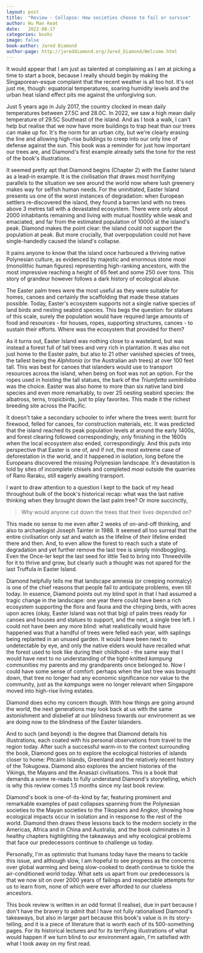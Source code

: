 ```yaml
---
layout: post
title:  "Review - Collapse: How societies choose to fail or survive"
author: Hu Man Keat
date:   2022-08-17
categories: books
image: false
book-author: Jared Diamond
author-page: http://jareddiamond.org/Jared_Diamond/Welcome.html
---
```

It would appear that I am just as talented at complaining as I am at picking a time to start a book, because I really should begin by making the Singaporean-esque complaint that the recent weather is all too hot. It's not just me, though: equatorial temperatures, soaring humidity levels and the urban heat island effect pits me against the unforgiving sun.

Just 5 years ago in July 2017, the country clocked in mean daily temperatures between 27.5C and 28.0C. In 2022, we saw a high mean daily temperature of 29.5C Southeast of the island. And as I took a walk, I can't help but realise that we now have more buildings to trap heat than our trees can make up for. It's the norm for an urban city, but we're clearly erasing the line and allowing high-rise buildings to creep into our only line of defense against the sun. This book was a reminder for just how important our trees are, and Diamond's first example already sets the tone for the rest of the book's illustrations.

It seemed pretty apt that Diamond begins (Chapter 2) with the Easter Island as a lead-in example. It is the civilisation that draws most horrifying parallels to the situation we see around the world now where lush greenery makes way for selfish human needs. For the uninitiated, Easter Island presents us one of the worst instances of degradation: when European settlers re-discovered the island, they found a barren land with no trees above 3 metres tall with a devastated ecosystem. There were only about 2000 inhabitants remaining and living with mutual hostility while weak and emaciated, and far from the estimated population of 10000 at the island's peak. Diamond makes the point clear: the island could not support the population at peak. But more crucially, that overpopulation could not have single-handedly caused the island's collapse.

It pains anyone to know that the island once harboured a thriving native Polynesian culture, as evidenced by majestic and enormous stone *moai* (monolithic human figures) representing high-ranking ancestors, with the most impressive reaching a height of 65 feet and some 250 over tons. This story of grandeur however follows a dark history of ecological abuse. 

The Easter palm trees were the most useful as they were suitable for homes, canoes and certainly the scaffolding that made these statues possible. Today, Easter's ecosystem supports not a single native species of land birds and nesting seabird species. This begs the question: for statues of this scale, surely the population would have required large amounts of food and resources - for houses, ropes, supporting structures, canoes - to sustain their efforts. Where was the ecosystem that provided for them?

As it turns out, Easter Island was nothing close to a wasteland, but was instead a forest full of tall trees and very rich in plantation. It was also not just home to the Easter palm, but also to 21 other vanished species of trees, the tallest being the *Alphitonia* (or the Australian ash trees) at over 100 feet tall. This was best for canoes that islanders would use to transport resources across the island, when being on foot was not an option. For the ropes used in hoisting the tall statues, the bark of the *Triumfetta semitriloba* was the choice. Easter was also home to more than six native land bird species and even more remarkably, to over 25 nesting seabird species: the albatross, terns, tropicbirds, just to play favorites. This made it the richest breeding site across the Pacific.

It doesn't take a secondary schooler to infer where the trees went: burnt for firewood, felled for canoes, for construction materials, etc. It was predicted that the island reached its peak population levels at around the early 1400s, and forest clearing followed correspondingly, only finishing in the 1600s when the local ecosystem also ended, correspondingly. And this puts into perspective that Easter is one of, and if not, the most extreme case of deforestation in the world, and it happened in isolation, long before the Europeans discovered the missing Polynesian landscape. It's devastation is told by sites of incomplete chisels and completed *moai* outside the quarries of Rano Raraku, still eagerly awaiting transport. 

I want to draw attention to a question I kept to the back of my head throughout bulk of the book's historical recap: what was the last native thinking when they brought down the last palm tree? Or more succinctly,
> Why would anyone cut down the trees that their lives depended on?

This made no sense to me even after 2 weeks of on-and-off thinking, and also to archaelogist Joseph Tainter in 1988. It seemed all too surreal that the entire civilisation only sat and watch as the lifeline of *their* lifeline ended there and then. And, to even allow the forest to reach such a state of degradation and yet further remove the last tree is simply mindboggling. Even the Once-ler kept the last seed for little Ted to bring into Thneedville for it to thrive and grow, but clearly such a thought was not spared for the last Truffula in Easter Island.

Diamond helpfully tells me that landscape amnesia (or creeping normalcy) is one of the chief reasons that people fail to anticipate problems, even till today. In essence, Diamond points out my blind spot in that I had assumed a tragic change in the landscape: one year there could have been a rich ecosystem supporting the flora and fauna and the chirping birds, with acres upon acres (okay, Easter Island was not that big) of palm trees ready for canoes and houses and statues to support, and the next, a single tree left. I could not have been any more blind: what realistically would have happened was that a handful of trees were felled each year, with saplings being replanted in an unused garden. It would have been next to undetectable by eye, and only the native elders would have recalled what the forest used to look like during their childhood - the same way that I would have next to no understanding of the tight-knitted *kampung* communities my parents and my grandparents once belonged to. Now I could have some sense of comfort: perhaps when the last tree was brought down, that tree no longer had any economic significance nor value to the community, just as the *kampungs* were no longer relevant when Singapore moved into high-rise living estates.

Diamond does echo my concern though. With how things are going around the world, the next generations may look back at us with the same astonishment and disbelief at our blindness towards our environment as we are doing now to the blindness of the Easter Islanders.

And to such (and beyond) is the degree that Diamond details his illustrations, each coated with his personal observations from travel to the region today. After such a successful warm-in to the context surrounding the book, Diamond goes on to explore the ecological histories of islands closer to home: Pitcairn Islands, Greenland and the relatively recent history of the Tokugowa. Diamond also explores the ancient histories of the Vikings, the Mayans and the Anasazi civilisations. This is a book that demands a some re-reads to fully understand Diamond's storytelling, which is why this review comes 1.5 months since my last book review.

Diamond's book is one-of-its-kind by far, featuring prominent and remarkable examples of past collapses spanning from the Polynesian societies to the Mayan societies to the Tikopians and Angkor, showing how ecological impacts occur in isolation and in response to the rest of the world. Diamond then draws these lessons back to the modern society in the Americas, Africa and in China and Australia, and the book culminates in 3 healthy chapters highlighting the takeaways and why ecological problems that face our predecessors continue to challenge us today.

Personally, I'm as optimistic that humans today have the means to tackle this issue, and although slow, I am hopeful to see progress as the concerns over global warming and being slow-cooked to death continue to tickle the air-conditioned world today. What sets us apart from our predecessors is that we now sit on over 2000 years of failings and respectable attempts for us to learn from, none of which were ever afforded to our clueless ancestors.

This book review is written in an odd format (I realise), due in part because I don't have the bravery to admit that I have not fully rationalised Diamond's takeaways, but also in larger part because this book's value is in its story-telling, and it is a piece of literature that is worth each of its 500-something pages. For its historical lectures and for its terrifying illustrations of what would happen if we turn blind to our environment again, I'm satisfied with what I took away on my first read.
